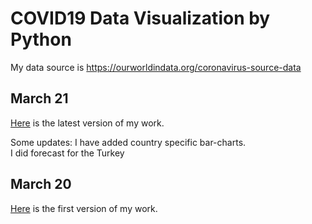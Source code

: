 # COVID19 Data Visualization by Python

My data source is https://ourworldindata.org/coronavirus-source-data

## March 21
[Here](Covid19_March_21.html) is the latest version of my work.

Some updates: 
I have added country specific bar-charts.<br/>
I did forecast for the Turkey

## March 20
[Here](Covid19_March_20.html) is the first version of my work.


